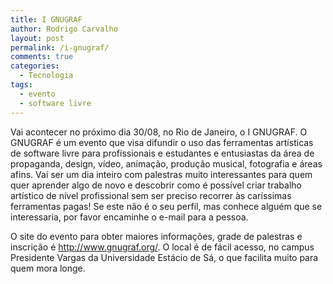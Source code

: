 ```yaml
---
title: I GNUGRAF
author: Rodrigo Carvalho
layout: post
permalink: /i-gnugraf/
comments: true
categories:
  - Tecnologia
tags:
  - evento
  - software livre
---
```

Vai acontecer no próximo dia 30/08, no Rio de Janeiro, o I GNUGRAF. O GNUGRAF é um evento que visa difundir o uso das ferramentas artísticas de software livre para profissionais e estudantes e entusiastas da área de propaganda, design, vídeo, animação, produção musical, fotografia e áreas afins. Vai ser um dia inteiro com palestras muito interessantes para quem quer aprender algo de novo e descobrir como é possível criar trabalho artístico de nível profissional sem ser preciso recorrer às caríssimas ferramentas pagas! Se este não é o seu perfil, mas conhece alguém que se interessaria, por favor encaminhe o e-mail para a pessoa.

O site do evento para obter maiores informações, grade de palestras e inscrição é <a href="http://www.gnugraf.org/" target="_blank">http://www.gnugraf.org/</a>. O local é de fácil acesso, no campus Presidente Vargas da Universidade Estácio de Sá, o que facilita muito para quem mora longe.
